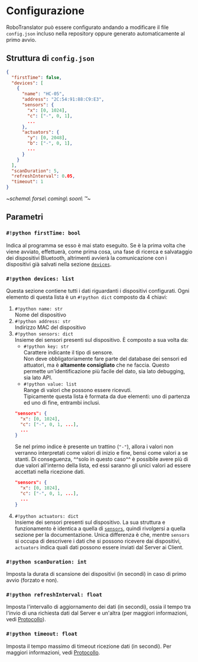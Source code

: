 # Configurazione

RoboTranslator può essere configurato andando a modificare il file `config.json` incluso nella repository oppure generato automaticamente al primo avvio.

## Struttura di `config.json`
``` json
{
  "firstTime": false,
  "devices": [
    {
      "name": "HC-05",
      "address": "2C:54:91:88:C9:E3",
      "sensors": {
        "x": [0, 1024],
        "c": ["-", 0, 1],
        ...
      },
      "actuators": {
        "y": [0, 2048],
        "b": ["-", 0, 1],
        ...
      }
    }
  ],
  "scanDuration": 5,
  "refreshInterval": 0.05,
  "timeout": 1
}
```
~_schema\ forse\ coming\ soon\ :tm:_~

## Parametri
### `#!python firstTime: bool`

Indica al programma se esso è mai stato eseguito. Se è la prima volta che viene avviato, effettuerà, come prima cosa, una fase di ricerca e salvataggio dei dispositivi Bluetooth, altrimenti avvierà la comunicazione con i dispositivi già salvati nella sezione [`devices`](#devices-list).

### `#!python devices: list`

Questa sezione contiene tutti i dati riguardanti i dispositivi configurati. Ogni elemento di questa lista è un `#!python dict` composto da 4 chiavi:

1. `#!python name: str`<br>Nome del dispositivo
2. `#!python address: str`<br>Indirizzo MAC del dispositivo
3. <a id="sensors">`#!python sensors: dict`</a><br>Insieme dei sensori presenti sul dispositivo. È composto a sua volta da:
    - `#!python key: str`<br>Carattere indicante il tipo di sensore.<br>Non deve obbligatoriamente fare parte del database dei sensori ed attuatori, ma è **altamente consigliato** che ne faccia. Questo permette un'identificazione più facile del dato, sia lato debugging, sia lato API.
    - `#!python value: list`<br>Range di valori che possono essere ricevuti.<br>Tipicamente questa lista è formata da due elementi: uno di partenza ed uno di fine, entrambi inclusi.
    ``` json hl_lines="2"
    "sensors": {
      "x": [0, 1024],
      "c": ["-", 0, 1, ...],
      ...
    }
    ```
    Se nel primo indice è presente un trattino (`"-"`), allora i valori non verranno interpretati come valori di inizio e fine, bensì come valori a se stanti. Di conseguenza, ^^solo in questo caso^^ è possibile avere più di due valori all'interno della lista, ed essi saranno gli unici valori ad essere accettati nella ricezione dati.
    ``` json hl_lines="3"
    "sensors": {
      "x": [0, 1024],
      "c": ["-", 0, 1, ...],
      ...
    }
    ```
4. `#!python actuators: dict`<br>Insieme dei sensori presenti sul dispositivo. La sua struttura e funzionamento è identica a quella di [`sensors`](#sensors), quindi rivolgersi a quella sezione per la documentazione. Unica differenza è che, mentre `sensors` si occupa di descrivere i dati che si possono ricevere dai dispositivi, `actuators` indica quali dati possono essere inviati dal Server ai Client.

### `#!python scanDuration: int`

Imposta la durata di scansione dei dispositivi (in secondi) in caso di primo avvio (forzato e non).

### `#!python refreshInterval: float`

Imposta l'intervallo di aggiornamento dei dati (in secondi), ossia il tempo tra l'invio di una richiesta dati dal Server e un'altra (per maggiori informazioni, vedi [Protocollo](/protocol)).

### `#!python timeout: float`

Imposta il tempo massimo di timeout ricezione dati (in secondi). Per maggiori informazioni, vedi [Protocollo](/protocol).